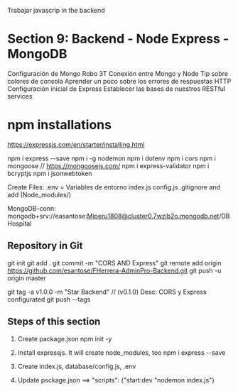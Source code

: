 Trabajar javascrip in the backend

# Section 9: Backend - Node Express - MongoDB
Configuración de Mongo
Robo 3T
Conexión entre Mongo y Node
Tip sobre colores de consola
Aprender un poco sobre los errores de respuestas HTTP
Configuración inicial de Express
Establecer las bases de nuestros RESTful services

# npm installations
https://expressjs.com/en/starter/installing.html

npm i express --save
npm i -g nodemon
npm i dotenv
npm i cors
npm i mongoose //  https://mongoosejs.com/
npm i express-validator
npm i bcryptjs
npm i jsonwebtoken


Create Files:
.env = Variables de entorno
index.js
config.js
.gitignore  and add (Node_modules/)

MongoDB-conn: 
mongodb+srv://easantose:Miperu1808@cluster0.7wzjb2o.mongodb.net/DBHospital

## Repository in Git
git init
git add .
git commit -m "CORS AND Express"
git remote add origin https://github.com/esantose/FHerrera-AdminPro-Backend.git
git push -u origin master

git tag -a v1.0.0 -m "Star Backend"  // (v0.1.0) Desc: CORS y Express configurated
git push --tags

## Steps of this section
1. 	Create package.json 
	npm init -y
	
2. 	Install expressjs. It will create node_modules, too
	npm i express --save
	
3.	Create index.js, database/config.js, .env

4.	Update psckage.json ==> "scripts": {"start:dev "nodemon index.js"}

	
	
	





